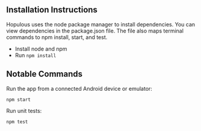 ## Installation Instructions
Hopulous uses the node package manager to install dependencies. You can view dependencies in the package.json file. The file also maps terminal commands to npm install, start, and test.

- Install node and npm
- Run `npm install`

## Notable Commands

Run the app from a connected Android device or emulator:

`npm start`

Run unit tests:

`npm test`
